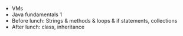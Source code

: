 - VMs
- Java fundamentals 1
- Before lunch: Strings & methods & loops & if statements, collections
- After lunch: class, inheritance
